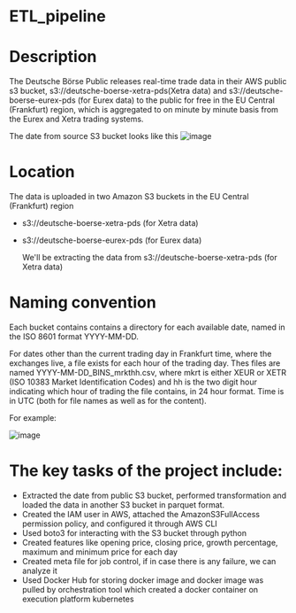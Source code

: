 # ETL_pipeline

  # Description
  The Deutsche Börse Public releases real-time trade data in their AWS public s3 bucket, s3://deutsche-boerse-xetra-pds(Xetra data) and s3://deutsche-boerse-eurex-pds (for Eurex data) to the public for free in the EU Central (Frankfurt) region, which is aggregated to on minute by minute basis from the Eurex and Xetra trading systems.
  
  The date from source S3 bucket looks like this
  ![image](https://user-images.githubusercontent.com/85644097/145701443-963cb4f6-839b-4489-806e-fa9c299244cf.png)

  
  # Location
  The data is uploaded in two Amazon S3 buckets in the EU Central (Frankfurt) region
  
  * s3://deutsche-boerse-xetra-pds (for Xetra data)
  * s3://deutsche-boerse-eurex-pds (for Eurex data)
    
    We'll be extracting the data from s3://deutsche-boerse-xetra-pds (for Xetra data)
    
  # Naming convention
  Each bucket contains contains a directory for each available date, named in the ISO 8601 format YYYY-MM-DD.
  
  For dates other than the current trading day in Frankfurt time, where the exchanges live, a file exists for each hour of the trading day. Thes files are       named YYYY-MM-DD_BINS_mrkthh.csv, where mkrt is either XEUR or XETR (ISO 10383 Market Identification Codes) and hh is the two digit hour indicating which       hour of trading the file contains, in 24 hour format. Time is in UTC (both for file names as well as for the content).
  
  For example:
  
  ![image](https://user-images.githubusercontent.com/85644097/145701284-50a630ce-a365-41bb-bc54-1c02dc689b99.png)
  
  
  # The key tasks of the project include:
  * Extracted the date from public S3 bucket, performed transformation and loaded the data in another S3 bucket in parquet format.
  * Created the IAM user in AWS, attached the AmazonS3FullAccess permission policy, and configured it through AWS CLI
  * Used boto3 for interacting with the S3 bucket through python
  * Created features like opening price, closing price, growth percentage, maximum and minimum price for each day
  * Created meta file for job control, if in case there is any failure, we can analyze it
  * Used Docker Hub for storing docker image and docker image was pulled by orchestration tool which created a docker container on execution platform kubernetes
  
